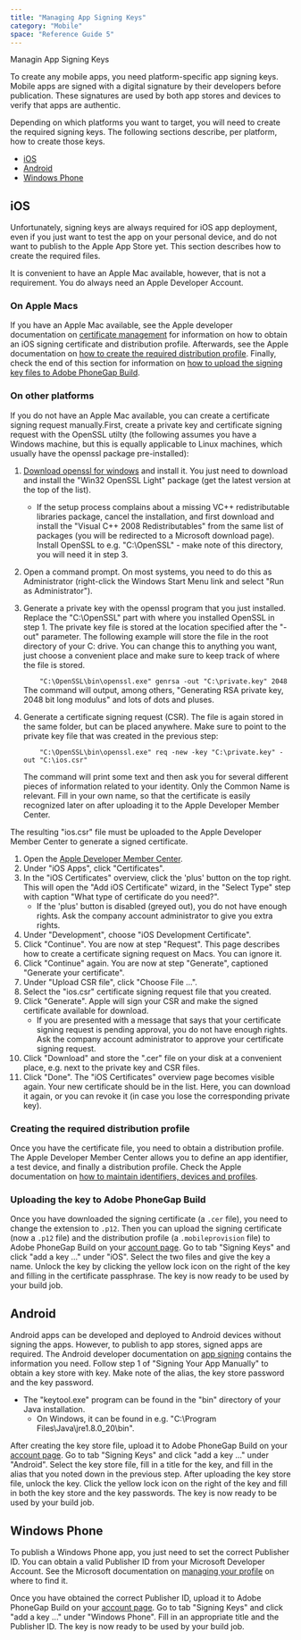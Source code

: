 ```yaml
---
title: "Managing App Signing Keys"
category: "Mobile"
space: "Reference Guide 5"
---
```

Managin App Signing Keys



To create any mobile apps, you need platform-specific app signing keys. Mobile apps are signed with a digital signature by their developers before publication. These signatures are used by both app stores and devices to verify that apps are authentic.

Depending on which platforms you want to target, you will need to create the required signing keys. The following sections describe, per platform, how to create those keys.

*   [iOS](/refguide5/managing-app-signing-keys)
*   [Android](/refguide5/managing-app-signing-keys)
*   [Windows Phone](/refguide5/managing-app-signing-keys)

## iOS

Unfortunately, signing keys are always required for iOS app deployment, even if you just want to test the app on your personal device, and do not want to publish to the Apple App Store yet. This section describes how to create the required files.

It is convenient to have an Apple Mac available, however, that is not a requirement. You do always need an Apple Developer Account.

### On Apple Macs

If you have an Apple Mac available, see the Apple developer documentation on [certificate management](https://developer.apple.com/library/ios/documentation/IDEs/Conceptual/AppDistributionGuide/MaintainingCertificates/MaintainingCertificates.html) for information on how to obtain an iOS signing certificate and distribution profile. Afterwards, see the Apple documentation on [how to create the required distribution profile](https://developer.apple.com/library/ios/documentation/IDEs/Conceptual/AppDistributionGuide/MaintainingProfiles/MaintainingProfiles.html). Finally, check the end of this section for information on [how to upload the signing key files to Adobe PhoneGap Build](/refguide5/managing-app-signing-keys).

### On other platforms

If you do not have an Apple Mac available, you can create a certificate signing request manually.First, create a private key and certificate signing request with the OpenSSL utilty (the following assumes you have a Windows machine, but this is equally applicable to Linux machines, which usually have the openssl package pre-installed):

1.  [Download openssl for windows](https://www.openssl.org/community/binaries.html) and install it. You just need to download and install the "Win32 OpenSSL Light" package (get the latest version at the top of the list).
    *   If the setup process complains about a missing VC++ redistributable libraries package, cancel the installation, and first download and install the "Visual C++ 2008 Redistributables" from the same list of packages (you will be redirected to a Microsoft download page). Install OpenSSL to e.g. "C:\OpenSSL" - make note of this directory, you will need it in step 3.
2.  Open a command prompt. On most systems, you need to do this as Administrator (right-click the Windows Start Menu link and select "Run as Administrator").
3.  Generate a private key with the openssl program that you just installed. Replace the "C:\OpenSSL" part with where you installed OpenSSL in step 1. The private key file is stored at the location specified after the "-out" parameter. The following example will store the file in the root directory of your C: drive. You can change this to anything you want, just choose a convenient place and make sure to keep track of where the file is stored.

    `    "C:\OpenSSL\bin\openssl.exe" genrsa -out "C:\private.key" 2048`
    The command will output, among others, "Generating RSA private key, 2048 bit long modulus" and lots of dots and pluses.
4.  Generate a certificate signing request (CSR). The file is again stored in the same folder, but can be placed anywhere. Make sure to point to the private key file that was created in the previous step:

    `    "C:\OpenSSL\bin\openssl.exe" req -new -key "C:\private.key" -out "C:\ios.csr"`

    The command will print some text and then ask you for several different pieces of information related to your identity. Only the Common Name is relevant. Fill in your own name, so that the certificate is easily recognized later on after uploading it to the Apple Developer Member Center.

The resulting "ios.csr" file must be uploaded to the Apple Developer Member Center to generate a signed certificate.

1.  Open the [Apple Developer Member Center](https://developer.apple.com/account/overview.action).
2.  Under "iOS Apps", click "Certificates".
3.  In the "iOS Certificates" overview, click the 'plus' button on the top right. This will open the "Add iOS Certificate" wizard, in the "Select Type" step with caption "What type of certificate do you need?".
    *   If the 'plus' button is disabled (greyed out), you do not have enough rights. Ask the company account administrator to give you extra rights.
4.  Under "Development", choose "iOS Development Certificate".
5.  Click "Continue". You are now at step "Request". This page describes how to create a certificate signing request on Macs. You can ignore it.
6.  Click "Continue" again. You are now at step "Generate", captioned "Generate your certificate".
7.  Under "Upload CSR file", click "Choose File ...".
8.  Select the "ios.csr" certificate signing request file that you created.
9.  Click "Generate". Apple will sign your CSR and make the signed certificate available for download.
    *   If you are presented with a message that says that your certificate signing request is pending approval, you do not have enough rights. Ask the company account administrator to approve your certificate signing request.
10.  Click "Download" and store the ".cer" file on your disk at a convenient place, e.g. next to the private key and CSR files.
11.  Click "Done". The "iOS Certificates" overview page becomes visible again. Your new certificate should be in the list. Here, you can download it again, or you can revoke it (in case you lose the corresponding private key).

### Creating the required distribution profile

Once you have the certificate file, you need to obtain a distribution profile. The Apple Developer Member Center allows you to define an app identifier, a test device, and finally a distribution profile. Check the Apple documentation on [how to maintain identifiers, devices and profiles](https://developer.apple.com/library/ios/documentation/IDEs/Conceptual/AppDistributionGuide/MaintainingProfiles/MaintainingProfiles.html).

### Uploading the key to Adobe PhoneGap Build

Once you have downloaded the signing certificate (a `.cer` file), you need to change the extension to `.p12`. Then you can upload the signing certificate (now a `.p12` file) and the distribution profile (a `.mobileprovision` file) to Adobe PhoneGap Build on your [account page](https://build.phonegap.com/people/edit). Go to tab "Signing Keys" and click "add a key ..." under "iOS". Select the two files and give the key a name. Unlock the key by clicking the yellow lock icon on the right of the key and filling in the certificate passphrase. The key is now ready to be used by your build job.

## Android

Android apps can be developed and deployed to Android devices without signing the apps. However, to publish to app stores, signed apps are required. The Android developer documentation on [app signing](http://developer.android.com/tools/publishing/app-signing.html) contains the information you need. Follow step 1 of "Signing Your App Manually" to obtain a key store with key. Make note of the alias, the key store password and the key password.

*   The "keytool.exe" program can be found in the "bin" directory of your Java installation.
    *   On Windows, it can be found in e.g. "C:\Program Files\Java\jre1.8.0_20\bin".

After creating the key store file, upload it to Adobe PhoneGap Build on your [account page](https://build.phonegap.com/people/edit). Go to tab "Signing Keys" and click "add a key ..." under "Android". Select the key store file, fill in a title for the key, and fill in the alias that you noted down in the previous step. After uploading the key store file, unlock the key. Click the yellow lock icon on the right of the key and fill in both the key store and the key passwords. The key is now ready to be used by your build job.

## Windows Phone

To publish a Windows Phone app, you just need to set the correct Publisher ID. You can obtain a valid Publisher ID from your Microsoft Developer Account. See the Microsoft documentation on [managing your profile](http://msdn.microsoft.com/en-us/library/windows/apps/hh967786.aspx#display_info) on where to find it.

Once you have obtained the correct Publisher ID, upload it to Adobe PhoneGap Build on your [account page](https://build.phonegap.com/people/edit). Go to tab "Signing Keys" and click "add a key ..." under "Windows Phone". Fill in an appropriate title and the Publisher ID. The key is now ready to be used by your build job.
